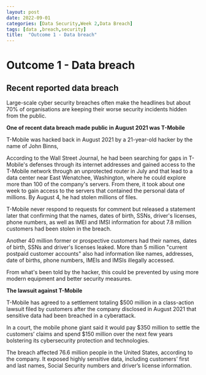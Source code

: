 ```yaml
---
layout: post
date: 2022-09-01
categories: [Data Security,Week 2,Data Breach]
tags: [data ,breach,security]
title:  "Outcome 1 - Data breach"
---
```



# **Outcome 1 - Data breach**

## Recent reported data breach


Large-scale cyber security breaches often make the headlines but about 70% of organisations are keeping their worse security incidents hidden from the public. 

**One of recent data breach made public in August 2021 was T-Mobile**

T-Mobile was hacked back in August 2021 by a 21-year-old  hacker by the name of John Binns, 

According to the Wall Street Journal, he had been searching for gaps in T-Mobile's defenses through its internet addresses and gained access to the T-Mobile network through an unprotected router in July and that lead to a data center near East Wenatchee, Washington, where he could explore more than 100 of the company's servers. From there, it took about one week to gain access to the servers that contained the personal data of millions. By August 4, he had stolen millions of files. 


T-Mobile never respond to requests for comment but released a statement later that confirming that the names, dates of birth, SSNs, driver's licenses, phone numbers, as well as IMEI and IMSI information for about 7.8 million customers had been stolen in the breach.

Another 40 million former or prospective customers had their names, dates of birth, SSNs and driver's licenses leaked. More than 5 million "current postpaid customer accounts" also had information like names, addresses, date of births, phone numbers, IMEIs and IMSIs illegally accessed. 

From what's been told by the hacker, this could be prevented by using more modern equipment and better security measures.

**The lawsuit against T-Mobile**

T-Mobile has agreed to a settlement totaling $500 million in a class-action lawsuit filed by customers after the company disclosed in August 2021 that sensitive data had been breached in a cyberattack.

In a court, the mobile phone giant said it would pay $350 million to settle the customers’ claims and spend $150 million over the next few years bolstering its cybersecurity protection and technologies.

The breach affected 76.6 million people in the United States, according to the company. It exposed highly sensitive data, including customers’ first and last names, Social Security numbers and driver’s license information.


